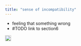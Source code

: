 ```yaml
---
title: "sense of incompatibility"
---
```


- feeling that something wrong
- #TODO link to section6

<img src='https://scrapbox.io/api/pages/nishio/en/icon' alt='en.icon' height="19.5"/>
